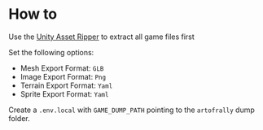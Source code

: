 # How to

Use the [Unity Asset Ripper](https://github.com/AssetRipper/AssetRipper)
to extract all game files first

Set the following options:

* Mesh Export Format: `GLB`
* Image Export Format: `Png`
* Terrain Export Format: `Yaml`
* Sprite Export Format: `Yaml`

Create a `.env.local` with `GAME_DUMP_PATH` pointing to the `artofrally` dump folder.
